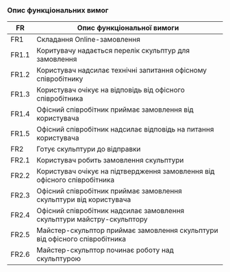 ### Опис функціональних вимог

| FR    | Опис функціональної вимоги  |
|-------|---------------------------- |
| FR1   | Складання Online-замовлення |
| FR1.1 | Коритувачу надається перелік скульптур для замовлення |
| FR1.2 | Користувач надсилає технічні запитання офісному співробітнику |
| FR1.3 | Користувач очікує на відповідь від офісного співробітника |
| FR1.4 | Офісний співробітник приймає замовлення від користувача |
| FR1.5 | Офісний співробітник надсилає відповідь на питання користувача |
| FR2   | Готує скульптури до відправки |
| FR2.1 | Користувач робить замовлення скульптури |
| FR2.2 | Користувач очікує на підтвердження замовлення від офісного співробітника |
| FR2.3 | Офісний співробітник приймає замовлення скульптури від користувача |
| FR2.4 | Офісний співробітник надсилає замовлення скульптури майстру-скульптору |
| FR2.5 | Майстер-скульптор приймає замовлення скульптури від офісного співробітника |
| FR2.6 | Майстер-скульптор починає роботу над скульптурою |

